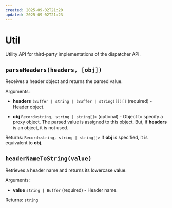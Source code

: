 ```yaml
---
created: 2025-09-02T21:20
updated: 2025-09-02T21:23
---
```

# Util

Utility API for third-party implementations of the dispatcher API.

## `parseHeaders(headers, [obj])`

Receives a header object and returns the parsed value.

Arguments:

- **headers** `(Buffer | string | (Buffer | string)[])[]` (required) - Header object.

- **obj** `Record<string, string | string[]>` (optional) - Object to specify a proxy object. The parsed value is assigned to this object. But, if **headers** is an object, it is not used.

Returns: `Record<string, string | string[]>` If **obj** is specified, it is equivalent to **obj**.

## `headerNameToString(value)`

Retrieves a header name and returns its lowercase value.

Arguments:

- **value** `string | Buffer` (required) - Header name.

Returns: `string`
